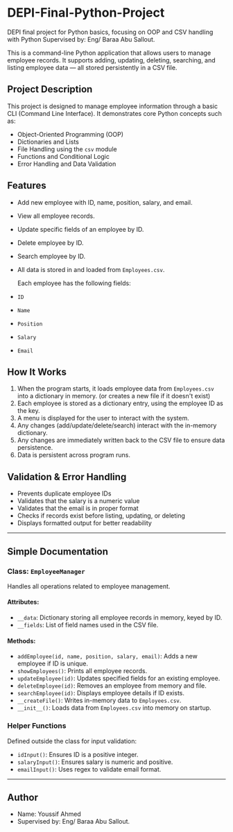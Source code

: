 # DEPI-Final-Python-Project
DEPI final project for Python basics, focusing on OOP and CSV handling with Python 
Supervised by: Eng/ Baraa Abu Sallout.

This is a command-line Python application that allows users to manage employee records. It supports adding, updating, deleting, searching, and listing employee data — all stored persistently in a CSV file.

## Project Description

This project is designed to manage employee information through a basic CLI (Command Line Interface).
It demonstrates core Python concepts such as:

- Object-Oriented Programming (OOP)
- Dictionaries and Lists
- File Handling using the `csv` module
- Functions and Conditional Logic
- Error Handling and Data Validation

## Features

- Add new employee with ID, name, position, salary, and email.
- View all employee records.
- Update specific fields of an employee by ID.
- Delete employee by ID.
- Search employee by ID.
- All data is stored in and loaded from `Employees.csv`.
  
  Each employee has the following fields:

- `ID`
- `Name`
- `Position`
- `Salary`
- `Email`

## How It Works

1. When the program starts, it loads employee data from `Employees.csv`  into a dictionary in memory. (or creates a new file if it doesn't exist)
2. Each employee is stored as a dictionary entry, using the employee ID as the key.
3. A menu is displayed for the user to interact with the system.
4. Any changes (add/update/delete/search) interact with the in-memory dictionary.
5. Any changes are immediately written back to the CSV file to ensure data persistence.
6. Data is persistent across program runs.

## Validation & Error Handling

- Prevents duplicate employee IDs
- Validates that the salary is a numeric value
- Validates that the email is in proper format
- Checks if records exist before listing, updating, or deleting
- Displays formatted output for better readability
  
---

## Simple Documentation

### Class: `EmployeeManager`

Handles all operations related to employee management.

#### Attributes:
- `__data`: Dictionary storing all employee records in memory, keyed by ID.
- `__fields`: List of field names used in the CSV file.

#### Methods:
- `addEmployee(id, name, position, salary, email)`: Adds a new employee if ID is unique.
- `showEmployees()`: Prints all employee records.
- `updateEmployee(id)`: Updates specified fields for an existing employee.
- `deleteEmployee(id)`: Removes an employee from memory and file.
- `searchEmployee(id)`: Displays employee details if ID exists.
- `__createFile()`: Writes in-memory data to `Employees.csv`.
- `__init__()`: Loads data from `Employees.csv` into memory on startup.

### Helper Functions

Defined outside the class for input validation:
- `idInput()`: Ensures ID is a positive integer.
- `salaryInput()`: Ensures salary is numeric and positive.
- `emailInput()`: Uses regex to validate email format.

---

## Author

- Name: Youssif Ahmed
- Supervised by: Eng/ Baraa Abu Sallout.
